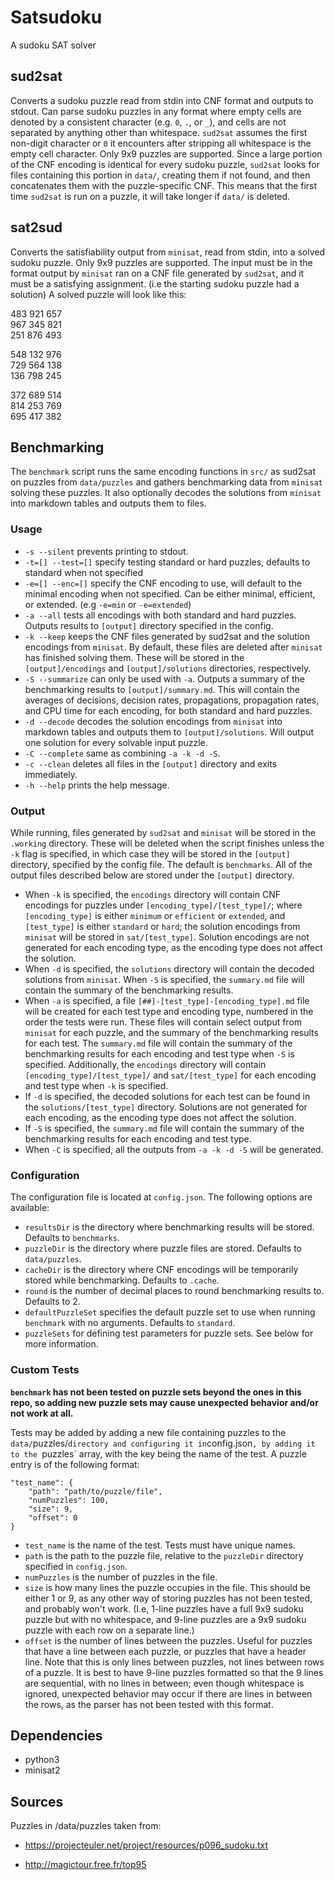 # Satsudoku
A sudoku SAT solver

## sud2sat
Converts a sudoku puzzle read from stdin into CNF format and outputs to stdout.
Can parse sudoku puzzles in any format where empty cells are denoted by a consistent character (e.g. `0`, `.`, or `_`), and cells are not separated by anything other than whitespace. `sud2sat` assumes the first non-digit character or `0` it encounters after stripping all whitespace is the empty cell character. Only 9x9 puzzles are supported. Since a large portion of the CNF encoding is identical for every sudoku puzzle, `sud2sat` looks for files containing this portion in `data/`, creating them if not found, and then concatenates them with the puzzle-specific CNF. This means that the first time `sud2sat` is run on a puzzle, it will take longer if `data/` is deleted.
## sat2sud
Converts the satisfiability output from `minisat`, read from stdin, into a solved sudoku puzzle.
Only 9x9 puzzles are supported. The input must be in the format output by `minisat` ran on a CNF file generated by `sud2sat`, and it must be a satisfying assignment. (i.e the starting sudoku puzzle had a solution) A solved puzzle will look like this:  

483 921 657  
967 345 821   
251 876 493   

548 132 976  
729 564 138   
136 798 245   
 
372 689 514   
814 253 769   
695 417 382  

## Benchmarking
The `benchmark` script runs the same encoding functions in `src/` as sud2sat on puzzles from `data/puzzles` and gathers benchmarking data from `minisat` solving these puzzles. It also optionally decodes the solutions from `minisat` into markdown tables and outputs them to files.
### Usage
-  `-s --silent` prevents printing to stdout.
- `-t=[] --test=[]` specify testing standard or hard puzzles, defaults to standard when not specified
- `-e=[] --enc=[]` specify the CNF encoding to use, will default to the minimal encoding when not specified. Can be either minimal, efficient, or extended. (e.g `-e=min` or `-e=extended`)
- `-a --all` tests all encodings with both standard and hard puzzles. Outputs results to `[output]` directory specified in the config.
- `-k --keep` keeps the CNF files generated by sud2sat and the solution encodings from `minisat`. By default, these files are deleted after `minisat` has finished solving them. These will be stored in the `[output]/encodings` and `[output]/solutions` directories, respectively.
- `-S --summarize` can only be used with `-a`. Outputs a summary of the benchmarking results to `[output]/summary.md`. This will contain the averages of decisions, decision rates, propagations, propagation rates, and CPU time for each encoding, for both standard and hard puzzles.
- `-d --decode` decodes the solution encodings from `minisat` into markdown tables and outputs them to `[output]/solutions`. Will output one solution for every solvable input puzzle.
- `-C --complete` same as combining `-a -k -d -S`.
- `-c --clean` deletes all files in the `[output]` directory and exits immediately.
- `-h --help` prints the help message.

### Output
While running, files generated by `sud2sat` and `minisat` will be stored in the `.working` directory. These will be deleted when the script finishes unless the `-k` flag is specified, in which case they will be stored in the `[output]` directory, specified by the config file. The default is `benchmarks`.
All of the output files described below are stored under the `[output]` directory.
- When `-k` is specified, the `encodings` directory will contain CNF encodings for puzzles under `[encoding_type]/[test_type]/`; where `[encoding_type]` is either `minimum` or `efficient` or `extended`, and `[test_type]` is either `standard` or `hard`; the solution encodings from `minisat` will be stored in `sat/[test_type]`. Solution encodings are not generated for each encoding type, as the encoding type does not affect the solution.
- When `-d` is specified, the `solutions` directory will contain the decoded solutions from `minisat`. When `-S` is specified, the `summary.md` file will contain the summary of the benchmarking results.
- When `-a` is specified, a file `[##]-[test_type]-[encoding_type].md` file will be created for each test type and encoding type, numbered in the order the tests were run. These files will contain select output from `minisat` for each puzzle, and the summary of the benchmarking results for each test. The `summary.md` file will contain the summary of the benchmarking results for each encoding and test type when `-S` is specified. Additionally, the `encodings` directory will contain `[encoding_type]/[test_type]/` and `sat/[test_type]` for each encoding and test type when `-k` is specified.
- If `-d` is specified, the decoded solutions for each test can be found in the `solutions/[test_type]` directory. Solutions are not generated for each encoding, as the encoding type does not affect the solution.
- If `-S` is specified, the `summary.md` file will contain the summary of the benchmarking results for each encoding and test type.
- When `-C` is specified, all the outputs from `-a -k -d -S` will be generated.


### Configuration
The configuration file is located at `config.json`. The following options are available:
- `resultsDir` is the directory where benchmarking results will be stored. Defaults to `benchmarks`.
- `puzzleDir` is the directory where puzzle files are stored. Defaults to `data/puzzles`.
- `cacheDir` is the directory where CNF encodings will be temporarily stored while benchmarking. Defaults to `.cache`.
- `round` is the number of decimal places to round benchmarking results to. Defaults to 2.
- `defaultPuzzleSet` specifies the default puzzle set to use when running `benchmark` with no arguments. Defaults to `standard`.
- `puzzleSets` for defining test parameters for puzzle sets. See below for more information.

### Custom Tests

**`benchmark` has not been tested on puzzle sets beyond the ones in this repo, so adding new puzzle sets may cause unexpected behavior and/or not work at all.**

Tests may be added by adding a new file containing puzzles to the `data/`puzzles/` directory and configuring it in `config.json`, by adding it to the `puzzles` array, with the key being the name of the test. A puzzle entry is of the following format:
```
"test_name": {
    "path": "path/to/puzzle/file",
    "numPuzzles": 100,
    "size": 9,
    "offset": 0
}
```
- `test_name` is the name of the test. Tests must have unique names.
- `path` is the path to the puzzle file, relative to the `puzzleDir` directory specified in `config.json`.
- `numPuzzles` is the number of puzzles in the file.
- `size` is how many lines the puzzle occupies in the file. This should be either 1 or 9, as any other way of storing puzzles has not been tested, and probably won't work. (I.e, 1-line puzzles have a full 9x9 sudoku puzzle but with no whitespace, and 9-line puzzles are a 9x9 sudoku puzzle with each row on a separate line.) 
- `offset` is the number of lines between the puzzles. Useful for puzzles that have a line between each puzzle, or puzzles that have a header line. Note that this is only lines between puzzles, not lines between rows of a puzzle. It is best to have 9-line puzzles formatted so that the 9 lines are sequential, with no lines in between; even though whitespace is ignored, unexpected behavior may occur if there are lines in between the rows, as the parser has not been tested with this format.
  
## Dependencies
- python3
- minisat2

## Sources
Puzzles in /data/puzzles taken from:

- https://projecteuler.net/project/resources/p096_sudoku.txt

- http://magictour.free.fr/top95
